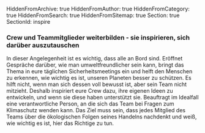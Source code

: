HiddenFromArchive: true
HiddenFromAuthor: true
HiddenFromCategory: true
HiddenFromSearch: true
HiddenFromSitemap: true
Section: true
SectionId: inspire

### Crew und Teammitglieder weiterbilden - sie inspirieren, sich darüber auszutauschen

In dieser Angelegenheit ist es wichtig, dass alle an Bord sind. Eröffnet Gespräche darüber, wie man umweltfreundlicher sein kann, bringt das Thema in eure täglichen Sicherheitsmeetings ein und helft den Menschen zu erkennen, wie wichtig es ist, unseren Planeten besser zu schützen. Es hilft nicht, wenn man sich dessen voll bewusst ist, aber sein Team nicht mitzieht. Deshalb inspiriert eure Crew dazu, ihre eigenen Ideen zu entwickeln, und wenn sie diese haben unterstützt sie. Beauftragt im Idealfall eine verantwortliche Person, an die sich das Team bei Fragen zum Klimaschutz wenden kann. Das Ziel muss sein, dass jedes Mitglied des Teams über die ökologischen Folgen seines Handelns nachdenkt und weiß, wie wichtig es ist, hier das Richtige zu tun.
